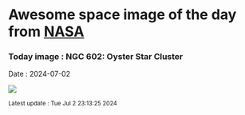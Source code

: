 
# Awesome space image of the day from [NASA](https://api.nasa.gov/)

### Today image : NGC 602: Oyster Star Cluster
Date : 2024-07-02

![](https://apod.nasa.gov/apod/image/2407/Ngc602_Hubble_960.jpg)

<small>Latest update : Tue Jul  2 23:13:25 2024</small>
        